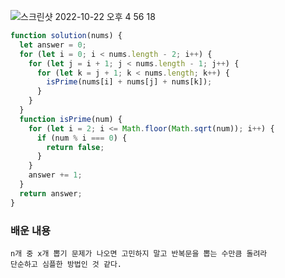 ![스크린샷 2022-10-22 오후 4 56 18](https://user-images.githubusercontent.com/39263149/197327826-c27608b1-39fe-47d1-b2d4-2607097cafe7.png)

```javascript
function solution(nums) {
  let answer = 0;
  for (let i = 0; i < nums.length - 2; i++) {
    for (let j = i + 1; j < nums.length - 1; j++) {
      for (let k = j + 1; k < nums.length; k++) {
        isPrime(nums[i] + nums[j] + nums[k]);
      }
    }
  }
  function isPrime(num) {
    for (let i = 2; i <= Math.floor(Math.sqrt(num)); i++) {
      if (num % i === 0) {
        return false;
      }
    }
    answer += 1;
  }
  return answer;
}
```

### 배운 내용

```
n개 중 x개 뽑기 문제가 나오면 고민하지 말고 반복문을 뽑는 수만큼 돌려라
단순하고 심플한 방법인 것 같다.
```
